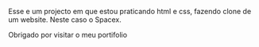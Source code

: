Esse e um projecto em que estou praticando html e css, fazendo clone de um website.
Neste caso o Spacex.

Obrigado por visitar o meu portifolio